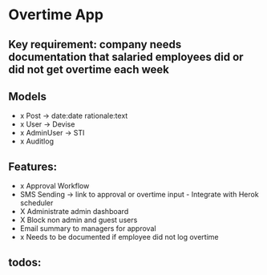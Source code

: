 # Overtime App

## Key requirement: company needs documentation that salaried employees did or did not get overtime each week

## Models
- x Post -> date:date rationale:text
- x User -> Devise
- x AdminUser -> STI
- x Auditlog

## Features:
- x Approval Workflow
- SMS Sending -> link to approval or overtime input - Integrate with Herok scheduler
- X Administrate admin dashboard
- X Block non admin and guest users
- Email summary to managers for approval
- x Needs to be documented if employee did not log overtime


## todos:




